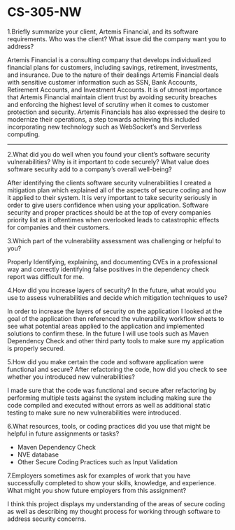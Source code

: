 # CS-305-NW

1.Briefly summarize your client, Artemis Financial, and its software requirements. Who was the client? What issue did the company want you to address?

  Artemis Financial is a consulting company that develops individualized financial plans for customers, including savings, retirement, investments, and insurance. Due to the nature of their dealings Artemis Financial deals with sensitive customer information such as SSN, Bank Accounts, Retirement Accounts, and Investment Accounts.  It is of utmost importance that Artemis Financial maintain client trust by avoiding security breaches and enforcing the highest level of scrutiny when it comes to customer protection and security. Artemis Financials has also expressed the desire to modernize their operations, a step towards achieving this included incorporating new technology such as WebSocket’s and Serverless computing.

---

2.What did you do well when you found your client’s software security vulnerabilities? Why is it important to code securely? What value does software security add to a company’s overall well-being?

  After identifying the clients software security vulnerabilities I created a mitigation plan which explained all of the aspects of secure coding and how it applied to their system. It is very important to take security seriously in order to give users confidence when using your application. Software security and proper practices should be at the top of every companies priority list as it oftentimes when overlooked leads to catastrophic effects for companies and their customers. 

3.Which part of the vulnerability assessment was challenging or helpful to you?

  Properly Identifying, explaining, and documenting  CVEs in a professional way and correctly identifying false positives in the dependency check report was difficult for me. 

4.How did you increase layers of security? In the future, what would you use to assess vulnerabilities and decide which mitigation techniques to use?

  In order to increase the layers of security on the application I looked at the goal of the application then referenced the vulnerability workflow sheets to see what potential areas applied to the application and implemented solutions to confirm these. In the future I will use tools such as Maven Dependency Check and other third party tools to make sure my application is properly secured.   

5.How did you make certain the code and software application were functional and secure? After refactoring the code, how did you check to see whether you introduced new vulnerabilities?

  I made sure that the code was functional and secure after refactoring by performing multiple tests against the system including making sure the code compiled and executed without errors as well as additional static testing to make sure no new vulnerabilities were introduced.

6.What resources, tools, or coding practices did you use that might be helpful in future assignments or tasks?
  - Maven Dependency Check
  - NVE database
  - Other Secure Coding Practices such as Input Validation


7.Employers sometimes ask for examples of work that you have successfully completed to show your skills, knowledge, and experience. What might you show future employers from this assignment?

  I think this project displays my understanding of the areas of secure coding as well as describing my thought process for working through software to address security concerns. 

